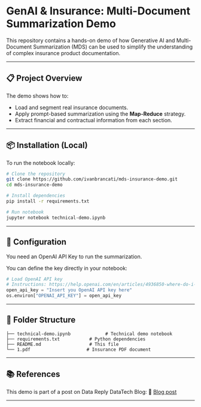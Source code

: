 # GenAI & Insurance: Multi-Document Summarization Demo

This repository contains a hands-on demo of how Generative AI and Multi-Document Summarization (MDS) can be used to simplify the understanding of complex insurance product documentation.

---

## 📋 Project Overview

The demo shows how to:

- Load and segment real insurance documents.
- Apply prompt-based summarization using the **Map-Reduce** strategy.
- Extract financial and contractual information from each section.

---

## 📦 Installation (Local)

To run the notebook locally:

```bash
# Clone the repository
git clone https://github.com/ivanbrancati/mds-insurance-demo.git
cd mds-insurance-demo

# Install dependencies
pip install -r requirements.txt

# Run notebook
jupyter notebook technical-demo.ipynb
```

---

## 🔑 Configuration

You need an OpenAI API Key to run the summarization.

You can define the key directly in your notebook:

```python
# Load OpenAI API key
# Instructions: https://help.openai.com/en/articles/4936850-where-do-i-find-my-openai-api-key
open_api_key = "Insert you OpenAI API key here"
os.environ["OPENAI_API_KEY"] = open_api_key
```

---

## 📁 Folder Structure

```
├── technical-demo.ipynb             # Technical demo notebook
├── requirements.txt           # Python dependencies
├── README.md                  # This file
└── 1.pdf                     # Insurance PDF document
```

---

## 📚 References

This demo is part of a post on Data Reply DataTech Blog:
📄 [Blog post](https://medium.com/data-reply-it-datatech) 



---
